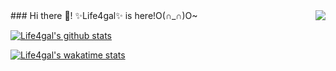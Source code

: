 <img align="right" src="https://github-readme-stats.vercel.app/api/top-langs/?username=Life4gal&hide=html&show_icons=true&theme=synthwave"/>
### Hi there 👋! ✨Life4gal✨ is here!O(∩_∩)O~

[![Life4gal's github stats](https://github-readme-stats.vercel.app/api?username=Life4gal&show_icons=true&theme=synthwave)](https://github.com/anuraghazra/github-readme-stats)

[![Life4gal's wakatime stats](https://github-readme-stats.vercel.app/api/wakatime?username=Life4gal)](https://github.com/anuraghazra/github-readme-stats)
